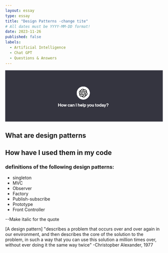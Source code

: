 ```yaml
---
layout: essay
type: essay
title: "Design Patterns -change tite"
# All dates must be YYYY-MM-DD format!
date: 2023-11-26
published: false 
labels:
  - Artificial Intelligence
  - Chat GPT
  - Questions & Answers
---
```

<img class="center" src="../img/artificialIntelligence/header.png">


## What are design patterns 
## How have I used them in my code

### definitions of the following design patterns:
- singleton
- MVC 
- Observer
- Factory
- Publish-subscribe
- Prototype
- Front Controller 

--Make italic for the quote

[A design pattern] "describes a problem that occurs over and over again in our environment, and then describes the core of the solution to the problem, in such a way that you can use this solution a million times over, without ever doing it the same way twice" -Christopber Alexander, 1977
